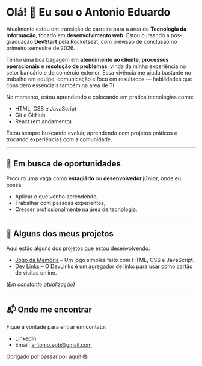 # Olá! 👋 Eu sou o Antonio Eduardo

Atualmente estou em transição de carreira para a área de **Tecnologia da Informação**, focado em **desenvolvimento web**. Estou cursando a pós-graduação **DevStart** pela Rocketseat, com previsão de conclusão no primeiro semestre de 2026.

Tenho uma boa bagagem em **atendimento ao cliente**, **processos operacionais** e **resolução de problemas**, vinda da minha experiência no setor bancário e de comércio exterior. Essa vivência me ajuda bastante no trabalho em equipe, comunicação e foco em resultados — habilidades que considero essenciais também na área de TI.

No momento, estou aprendendo e colocando em prática tecnologias como:

- HTML, CSS e JavaScript
- Git e GitHub
- React (em andamento)

Estou sempre buscando evoluir, aprendendo com projetos práticos e trocando experiências com a comunidade.

---

## 🌱 Em busca de oportunidades

Procuro uma vaga como **estagiário** ou **desenvolvedor júnior**, onde eu possa:

- Aplicar o que venho aprendendo,
- Trabalhar com pessoas experientes,
- Crescer profissionalmente na área de tecnologia.

---

## 🚀 Alguns dos meus projetos

Aqui estão alguns dos projetos que estou desenvolvendo:

- [Jogo da Memória]() – Um jogo simples feito com HTML, CSS e JavaScript.
- [Dev Links](https://github.com/antoniobreis/DevLinks_Discovery) – O DevLinks é um agregador de links para usar como cartão de visitas online.

*(Em constante atualização)*

---

## 📬 Onde me encontrar

Fique à vontade para entrar em contato:

- [LinkedIn](https://www.linkedin.com/in/antoniobreis/)
- Email: antonio.epb@gmail.com

Obrigado por passar por aqui! 😄
